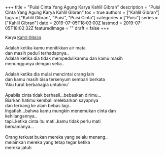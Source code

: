 +++
title = "Puisi Cinta Yang Agung Karya Kahlil Gibran"
description = "Puisi Cinta Yang Agung Karya Kahlil Gibran"
toc = true
authors = ["Kahlil Gibran"]
tags = ["Kahlil Gibran", "Puisi", "Puisi Cinta"]
categories = ["Puisi"]
series = ["Kahlil Gibran"]
date = 2019-07-05T18:03:00Z
lastmod = 2019-07-05T18:03:32Z
featuredImage = ""
draft = false
+++

<div style="text-align: justify;">
<div style="font-size: small;">Karya <a href="/authors/kahlil-gibran/" target="_blank">Kahlil Gibran</a></div><br />
Adalah ketika kamu menitikkan air mata<br />dan masih peduli terhadapnya..<br />Adalah ketika dia tidak mempedulikanmu dan kamu masih<br />menunggunya dengan setia..<br /><br />Adalah ketika dia mulai mencintai orang lain<br />dan kamu masih bisa tersenyum sembari berkata<br />‘Aku turut berbahagia untukmu’<br /><br />Apabila cinta tidak berhasil…bebaskan dirimu…<br />Biarkan hatimu kembali melebarkan sayapnya<br />dan terbang ke alam bebas lagi..<br />Ingatlah…bahwa kamu mungkin menemukan cinta dan<br />kehilangannya..<br />tapi..ketika cinta itu mati..kamu tidak perlu mati<br />bersamanya…<br /><br />Orang terkuat bukan mereka yang selalu menang..<br />melainkan mereka yang tetap tegar ketika<br />mereka jatuh</div>
